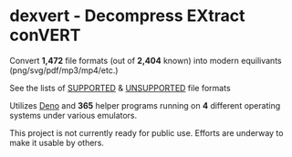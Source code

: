 # dexvert - **D**ecompress **EX**tract con**VERT**
Convert **1,472** file formats (out of **2,404** known) into modern equilivants (png/svg/pdf/mp3/mp4/etc.)

See the lists of [SUPPORTED](SUPPORTED.md) & [UNSUPPORTED](UNSUPPORTED.md) file formats

Utilizes [Deno](https://deno.land/) and **365** helper programs running on **4** different operating systems under various emulators.

This project is not currently ready for public use. Efforts are underway to make it usable by others.
